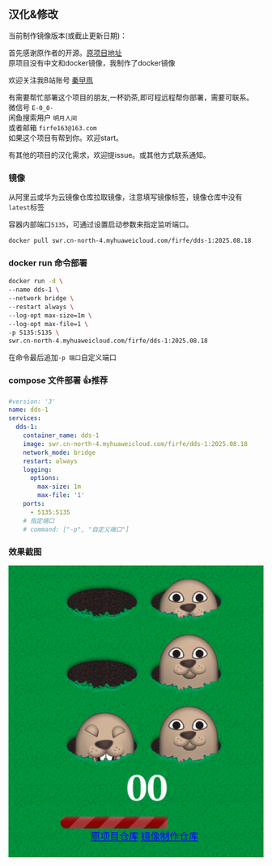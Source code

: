 ## 汉化&修改

当前制作镜像版本(或截止更新日期)：

首先感谢原作者的开源。[原项目地址](https://github.com/wanghao221/moyu)  
原项目没有中文和docker镜像，我制作了docker镜像


欢迎关注我B站账号 [秦曱凧](https://space.bilibili.com/17547201)

有需要帮忙部署这个项目的朋友,一杯奶茶,即可程远程帮你部署，需要可联系。  
微信号 `E-0_0-`  
闲鱼搜索用户 `明月人间`  
或者邮箱 `firfe163@163.com`  
如果这个项目有帮到你。欢迎start。

有其他的项目的汉化需求，欢迎提issue。或其他方式联系通知。

### 镜像

从阿里云或华为云镜像仓库拉取镜像，注意填写镜像标签，镜像仓库中没有`latest`标签

容器内部端口`5135`，可通过设置启动参数来指定监听端口。

```bash
docker pull swr.cn-north-4.myhuaweicloud.com/firfe/dds-1:2025.08.18
```

### docker run 命令部署

```bash
docker run -d \
--name dds-1 \
--network bridge \
--restart always \
--log-opt max-size=1m \
--log-opt max-file=1 \
-p 5135:5135 \
swr.cn-north-4.myhuaweicloud.com/firfe/dds-1:2025.08.18
```
在命令最后追加`-p 端口`自定义端口

### compose 文件部署 👍推荐

```yaml
#version: '3'
name: dds-1
services:
  dds-1:
    container_name: dds-1
    image: swr.cn-north-4.myhuaweicloud.com/firfe/dds-1:2025.08.18
    network_mode: bridge
    restart: always
    logging:
      options:
        max-size: 1m
        max-file: '1'
    ports:
      - 5135:5135
    # 指定端口
    # command: ["-p", "自定义端口"] 
```


### 效果截图

![打地鼠](图片/打地鼠.png)
